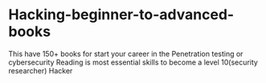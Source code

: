 # Hacking-beginner-to-advanced-books
This have 150+ books for start your career in the Penetration testing or cybersecurity
Reading is most essential skills to become a level 10(security researcher) Hacker 
